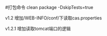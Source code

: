#打包命令
clean package -DskipTests=true

v1.2
增加/WEB-INFO/conf/下读取cas.properties

v1.2.1
增加读取tomcat端口的逻辑


